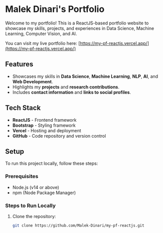 # Malek Dinari's Portfolio

Welcome to my portfolio! This is a ReactJS-based portfolio website to showcase my skills, projects, and experiences in Data Science, Machine Learning, Computer Vision, and AI.

You can visit my live portfolio here: [https://my-pf-reactjs.vercel.app/](https://my-pf-reactjs.vercel.app/)

## Features

- Showcases my skills in **Data Science**, **Machine Learning**, **NLP**, **AI**, and **Web Development**.
- Highlights my **projects** and **research contributions**.
- Includes **contact information** and **links to social profiles**.

## Tech Stack

- **ReactJS** - Frontend framework
- **Bootstrap** - Styling framework
- **Vercel** - Hosting and deployment
- **GitHub** - Code repository and version control

## Setup

To run this project locally, follow these steps:

### Prerequisites

- Node.js (v14 or above)
- npm (Node Package Manager)

### Steps to Run Locally

1. Clone the repository:
   ```bash
   git clone https://github.com/Malek-Dinari/my-pf-reactjs.git
